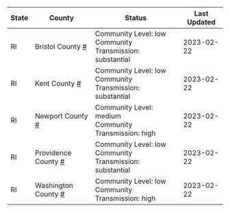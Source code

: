State | County | Status | Last Updated
--- | --- | --- | --- 
RI | Bristol County <a href="#bristol_county">#</a> | <a name="bristol_county"></a>Community Level: low<br/>Community Transmission: substantial | 2023-02-22
RI | Kent County <a href="#kent_county">#</a> | <a name="kent_county"></a>Community Level: low<br/>Community Transmission: substantial | 2023-02-22
RI | Newport County <a href="#newport_county">#</a> | <a name="newport_county"></a>Community Level: medium<br/>Community Transmission: high | 2023-02-22
RI | Providence County <a href="#providence_county">#</a> | <a name="providence_county"></a>Community Level: low<br/>Community Transmission: substantial | 2023-02-22
RI | Washington County <a href="#washington_county">#</a> | <a name="washington_county"></a>Community Level: low<br/>Community Transmission: high | 2023-02-22
